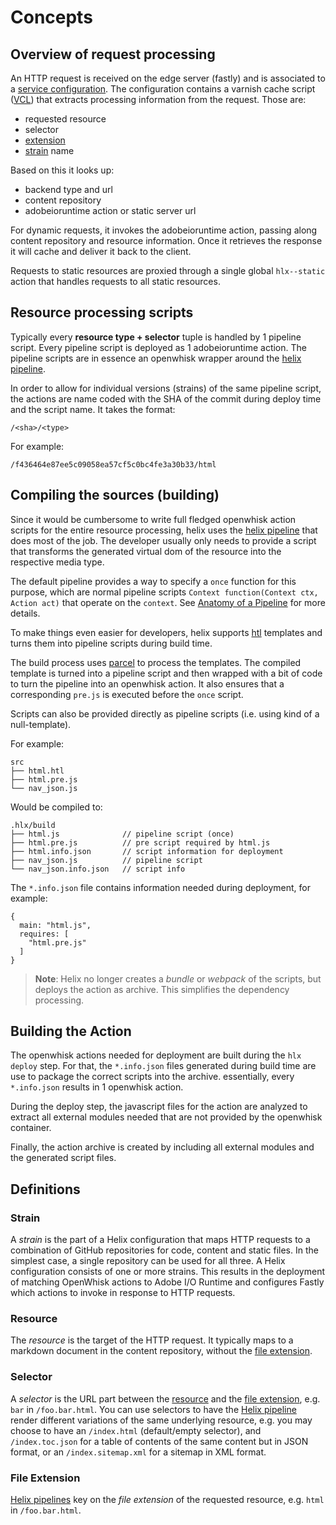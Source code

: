 Concepts
========

Overview of request processing
------------------------------

An HTTP request is received on the edge server (fastly) and is associated to a [service configuration][fastly-services].
The configuration contains a varnish cache script ([VCL][vcl]) that extracts processing information from
the request. Those are:

- requested resource
- selector
- [extension][extension]
- [strain][strain] name

Based on this it looks up:

- backend type and url
- content repository
- adobeioruntime action or static server url

For dynamic requests, it invokes the adobeioruntime action, passing along content repository
and resource information. Once it retrieves the response it will cache and deliver it back to the
client.

Requests to static resources are proxied through a single global `hlx--static`
action that handles requests to all static resources.


Resource processing scripts
---------------------------

Typically every **resource type + selector** tuple is handled by 1 pipeline script. Every pipeline
script is deployed as 1 adobeioruntime action. The pipeline scripts are in essence an openwhisk wrapper
around the [helix pipeline](https://github.com/adobe/helix-pipeline).

In order to allow for individual versions (strains) of the same pipeline script, the actions are
name coded with the SHA of the commit during deploy time and the script name. It takes the format:

```
/<sha>/<type>

```

For example:

```
/f436464e87ee5c09058ea57cf5c0bc4fe3a30b33/html
```


Compiling the sources (building)
--------------------------------

Since it would be cumbersome to write full fledged openwhisk action scripts for the entire resource
processing, helix uses the [helix pipeline](https://github.com/adobe/helix-pipeline) that
does most of the job. The developer usually only needs to provide a script that transforms the
generated virtual dom of the resource into the respective media type.

The default pipeline provides a way to specify a `once` function for this purpose, which are normal
pipeline scripts `Context function(Context ctx, Action act)` that operate on the `context`.
See [Anatomy of a Pipeline](https://github.com/adobe/helix-pipeline/blob/master/README.md) for more details.

To make things even easier for developers, helix supports [htl](https://github.com/adobe/htl-spec) templates
and turns them into pipeline scripts during build time.

The build process uses [parcel](https://github.com/parcel-bundler/parcel) to process the templates.
The compiled template is turned into a pipeline script and then wrapped with a bit of code to turn 
the pipeline into an openwhisk action. It also ensures that a corresponding `pre.js` is executed 
before the `once` script.

Scripts can also be provided directly as pipeline scripts (i.e. using kind of a null-template).

For example:

```
src
├── html.htl
├── html.pre.js
└── nav_json.js
```

Would be compiled to:

```
.hlx/build
├── html.js              // pipeline script (once)
├── html.pre.js          // pre script required by html.js
├── html.info.json       // script information for deployment
├── nav_json.js          // pipeline script
└── nav_json.info.json   // script info
```

The `*.info.json` file contains information needed during deployment, for example:

```
{
  main: "html.js",
  requires: [
    "html.pre.js"
  ]
}
```

> **Note**: Helix no longer creates a _bundle_ or _webpack_ of the scripts, but deploys the action
            as archive. This simplifies the dependency processing.


Building the Action
-------------------

The openwhisk actions needed for deployment are built during the `hlx deploy` step. For that, the
`*.info.json` files generated during build time are use to package the correct scripts into the
archive. essentially, every `*.info.json` results in 1 openwhisk action.

During the deploy step, the javascript files for the action are analyzed to extract all external
modules needed that are not provided by the openwhisk container.

Finally, the action archive is created by including all external modules and the generated script
files.

Definitions
-----------

### Strain

A _strain_ is the part of a Helix configuration that maps HTTP requests to a combination
of GitHub repositories for code, content and static files. In the simplest case,
a single repository can be used for all three. A Helix configuration consists of
one or more strains. This results in the deployment of matching OpenWhisk actions
to Adobe I/O Runtime and configures Fastly which actions to invoke in response
to HTTP requests.

### Resource

The _resource_ is the target of the HTTP request. It typically maps to a markdown 
document in the content repository, without the [file extension][extension].

### Selector

A _selector_ is the URL part between the [resource][resource] and the
[file extension][extension], e.g. `bar` in `/foo.bar.html`. You can use
selectors to have the [Helix pipeline][pipeline] render different variations 
of the same underlying resource, e.g. you may choose to have an `/index.html` 
(default/empty selector), and `/index.toc.json` for a table of contents of the 
same content but in JSON format, or an `/index.sitemap.xml` for a sitemap in XML 
format. 

### File Extension

[Helix pipelines][pipeline] key on the _file extension_ of the requested
resource, e.g. `html` in `/foo.bar.html`.


[fastly-services]: https://docs.fastly.com/guides/basic-setup/working-with-services
[vcl]: https://docs.fastly.com/vcl/
[strain]: #strain
[selector]: #selector
[resource]: #resource
[extension]: #file-extension
[pipeline]: https://github.com/adobe/helix-pipeline/blob/master/README.md
